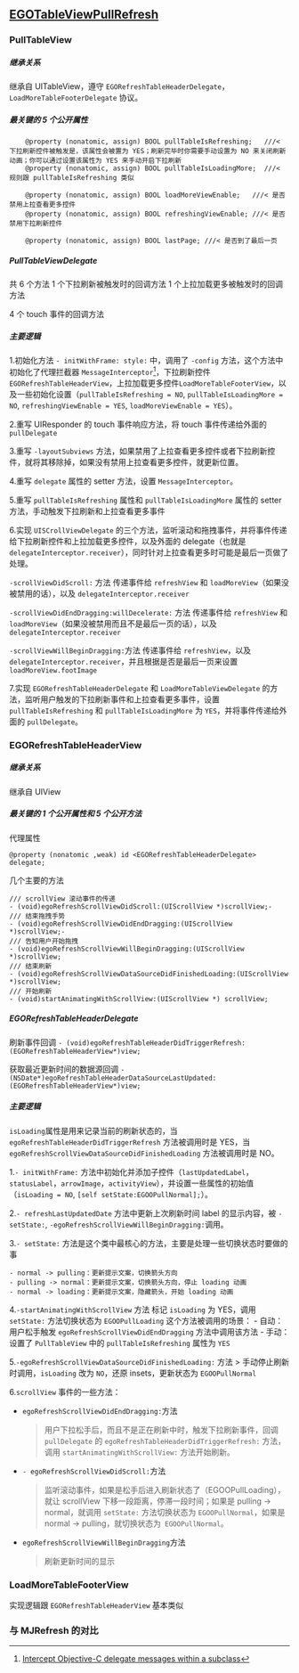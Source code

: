 [EGOTableViewPullRefresh](https://github.com/enormego/EGOTableViewPullRefresh)
----


### PullTableView

##### 继承关系

继承自 UITableView，遵守 `EGORefreshTableHeaderDelegate`， `LoadMoreTableFooterDelegate` 协议。

##### 最关键的 5 个公开属性

```
	@property (nonatomic, assign) BOOL pullTableIsRefreshing;   ///< 下拉刷新控件被触发是，该属性会被置为 YES；刷新完毕时你需要手动设置为 NO 来关闭刷新动画；你可以通过设置该属性为 YES 来手动开启下拉刷新
	@property (nonatomic, assign) BOOL pullTableIsLoadingMore;  ///< 规则跟 pullTableIsRefreshing 类似
```
```
	@property (nonatomic, assign) BOOL loadMoreViewEnable;   ///< 是否禁用上拉查看更多控件
	@property (nonatomic, assign) BOOL refreshingViewEnable; ///< 是否禁用下拉刷新控件
```
```
	@property (nonatomic, assign) BOOL lastPage; ///< 是否到了最后一页
```
##### PullTableViewDelegate

共 6 个方法
1 个下拉刷新被触发时的回调方法
1 个上拉加载更多被触发时的回调方法

4 个 touch 事件的回调方法

##### 主要逻辑

1.初始化方法 `- initWithFrame: style:` 中，调用了 `-config` 方法，这个方法中初始化了代理拦截器 `MessageInterceptor`[^1]，下拉刷新控件`EGORefreshTableHeaderView`，上拉加载更多控件`LoadMoreTableFooterView`，以及一些初始化设置（`pullTableIsRefreshing = NO`, `pullTableIsLoadingMore = NO`, `refreshingViewEnable = YES`, `loadMoreViewEnable = YES`）。

[^1]:[Intercept Objective-C delegate messages within a subclass](http://stackoverflow.com/questions/3498158/intercept-objective-c-delegate-messages-within-a-subclass)

2.重写 UIResponder 的 touch 事件响应方法，将 touch 事件传递给外面的 `pullDelegate`

3.重写 `-layoutSubviews` 方法，如果禁用了上拉查看更多控件或者下拉刷新控件，就将其移除掉，如果没有禁用上拉查看更多控件，就更新位置。

4.重写 `delegate` 属性的 setter 方法，设置 `MessageInterceptor`。

5.重写 `pullTableIsRefreshing` 属性和 `pullTableIsLoadingMore` 属性的 setter 方法，手动触发下拉刷新和上拉查看更多事件

6.实现 `UISCrollViewDelegate` 的三个方法，监听滚动和拖拽事件，并将事件传递给下拉刷新控件和上拉加载更多控件，以及外面的 delegate（也就是 `delegateInterceptor.receiver`），同时针对上拉查看更多时可能是最后一页做了处理。

`-scrollViewDidScroll:` 方法
传递事件给 `refreshView` 和 `loadMoreView`（如果没被禁用的话），以及 `delegateInterceptor.receiver`

`-scrollViewDidEndDragging:willDecelerate:` 方法
传递事件给 `refreshView` 和 `loadMoreView`（如果没被禁用而且不是最后一页的话），以及 `delegateInterceptor.receiver`

`-scrollViewWillBeginDragging:`方法
传递事件给 `refreshView`，以及 `delegateInterceptor.receiver`，并且根据是否是最后一页来设置 `loadMoreView.footImage`


7.实现 `EGORefreshTableHeaderDelegate` 和 `LoadMoreTableViewDelegate` 的方法，监听用户触发的下拉刷新事件和上拉查看更多事件，设置 `pullTableIsRefreshing` 和 `pullTableIsLoadingMore` 为 `YES`，并将事件传递给外面的 `pullDelegate`。


### EGORefreshTableHeaderView


##### 继承关系

继承自 UIView

##### 最关键的 1 个公开属性和 5 个公开方法

代理属性
```
@property (nonatomic ,weak) id <EGORefreshTableHeaderDelegate> delegate;
```

几个主要的方法
```
/// scrollView 滚动事件的传递
- (void)egoRefreshScrollViewDidScroll:(UIScrollView *)scrollView;- 
/// 结束拖拽手势
- (void)egoRefreshScrollViewDidEndDragging:(UIScrollView *)scrollView;- 
/// 告知用户开始拖拽
- (void)egoRefreshScrollViewWillBeginDragging:(UIScrollView *)scrollView;
/// 结束刷新
- (void)egoRefreshScrollViewDataSourceDidFinishedLoading:(UIScrollView *)scrollView;
/// 开始刷新
- (void)startAnimatingWithScrollView:(UIScrollView *) scrollView;
```

##### EGORefreshTableHeaderDelegate


刷新事件回调
``` - (void)egoRefreshTableHeaderDidTriggerRefresh:(EGORefreshTableHeaderView*)view; ```

获取最近更新时间的数据源回调
```- (NSDate*)egoRefreshTableHeaderDataSourceLastUpdated:(EGORefreshTableHeaderView*)view;```


##### 主要逻辑

```isLoading```属性是用来记录当前的刷新状态的，当 ```egoRefreshTableHeaderDidTriggerRefresh``` 方法被调用时是 YES，当 ```egoRefreshScrollViewDataSourceDidFinishedLoading``` 方法被调用时是 NO。

1.```- initWithFrame:``` 方法中初始化并添加子控件（```lastUpdatedLabel```，```statusLabel```，```arrowImage```，```activityView```），并设置一些属性的初始值（```isLoading = NO```, ```[self setState:EGOOPullNormal];```）。

2.```- refreshLastUpdatedDate``` 方法中更新上次刷新时间 label 的显示内容，被 ```- setState:```, ```-egoRefreshScrollViewWillBeginDragging:```调用。

3.```- setState:``` 方法是这个类中最核心的方法，主要是处理一些切换状态时要做的事
	
	- normal -> pulling：更新提示文案，切换箭头方向
	- pulling -> normal：更新提示文案，切换箭头方向，停止 loading 动画
	- normal -> loading：更新提示文案，隐藏箭头，开始 loading 动画

4.`-startAnimatingWithScrollView` 方法
标记 `isLoading` 为 YES，调用 `setState:` 方法切换状态为 `EGOOPullLoading`
这个方法被调用的场景：
	- 自动：用户松手触发 `egoRefreshScrollViewDidEndDragging` 方法中调用该方法
	- 手动：设置了 `PullTableView` 中的 `pullTableIsRefreshing` 属性为 `YES`

5.`-egoRefreshScrollViewDataSourceDidFinishedLoading:` 方法
	> 手动停止刷新时调用，`isLoading` 改为 `NO`，还原 insets，更新状态为 `EGOOPullNormal`
	
6.`scrollView` 事件的一些方法：

- `egoRefreshScrollViewDidEndDragging:`方法
	> 用户下拉松手后，而且不是正在刷新中时，触发下拉刷新事件，回调 `pullDelegate` 的 `egoRefreshTableHeaderDidTriggerRefresh:` 方法，调用 `startAnimatingWithScrollView:` 方法开始刷新。
	
- `- egoRefreshScrollViewDidScroll:`方法
   	> 监听滚动事件，如果是松手后进入刷新状态了（EGOOPullLoading），就让 scrollView 下移一段距离，停滞一段时间；如果是 pulling -> normal，就调用 `setState:` 方法切换状态为 `EGOOPullNormal`，如果是 normal -> pulling，就切换状态为` EGOOPullNormal`。
   	
- `egoRefreshScrollViewWillBeginDragging`方法
	> 刷新更新时间的显示
	
	
### LoadMoreTableFooterView
实现逻辑跟 `EGORefreshTableHeaderView` 基本类似


### 与 MJRefresh 的对比

